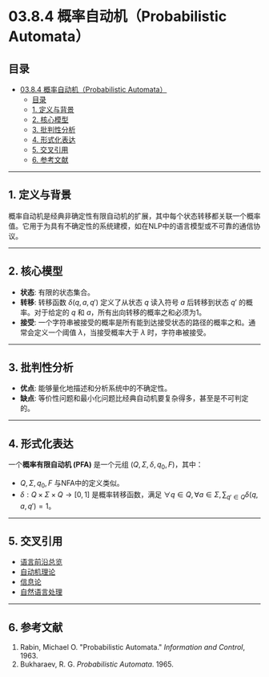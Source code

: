 # 03.8.4 概率自动机（Probabilistic Automata）

## 目录

- [03.8.4 概率自动机（Probabilistic Automata）](#0384-概率自动机probabilistic-automata)
  - [目录](#目录)
  - [1. 定义与背景](#1-定义与背景)
  - [2. 核心模型](#2-核心模型)
  - [3. 批判性分析](#3-批判性分析)
  - [4. 形式化表达](#4-形式化表达)
  - [5. 交叉引用](#5-交叉引用)
  - [6. 参考文献](#6-参考文献)

---

## 1. 定义与背景

概率自动机是经典非确定性有限自动机的扩展，其中每个状态转移都关联一个概率值。它用于为具有不确定性的系统建模，如在NLP中的语言模型或不可靠的通信协议。

---

## 2. 核心模型

- **状态**: 有限的状态集合。
- **转移**: 转移函数 $\delta(q, a, q')$ 定义了从状态 $q$ 读入符号 $a$ 后转移到状态 $q'$ 的概率。对于给定的 $q$ 和 $a$，所有出向转移的概率之和必须为1。
- **接受**: 一个字符串被接受的概率是所有能到达接受状态的路径的概率之和。通常会定义一个阈值 $\lambda$，当接受概率大于 $\lambda$ 时，字符串被接受。

---

## 3. 批判性分析

- **优点**: 能够量化地描述和分析系统中的不确定性。
- **缺点**: 等价性问题和最小化问题比经典自动机要复杂得多，甚至是不可判定的。

---

## 4. 形式化表达

一个**概率有限自动机 (PFA)** 是一个元组 $(Q, \Sigma, \delta, q_0, F)$，其中：

- $Q, \Sigma, q_0, F$ 与NFA中的定义类似。
- $\delta: Q \times \Sigma \times Q \to [0, 1]$ 是概率转移函数，满足 $\forall q \in Q, \forall a \in \Sigma, \sum_{q' \in Q} \delta(q, a, q') = 1$。

---

## 5. 交叉引用

- [语言前沿总览](./README.md)
- [自动机理论](../01_Automata_Theory/README.md)
- [信息论](../../15_Information_Theory/README.md)
- [自然语言处理](../03.7_Language_Applications/03.7.2_Natural_Language_Processing.md)

---

## 6. 参考文献

1. Rabin, Michael O. "Probabilistic Automata." *Information and Control*, 1963.
2. Bukharaev, R. G. *Probabilistic Automata*. 1965.

